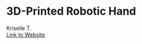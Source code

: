 # 3D-Printed Robotic Hand
Kriselle T.
<br>
[Link to Website](https://bluestampengineering.com/student-projects/kriselle-t/)
